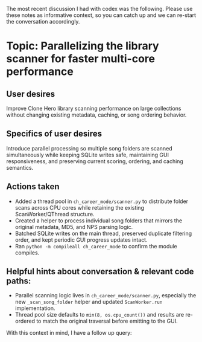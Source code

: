 The most recent discussion I had with codex was the following. Please use these notes as informative context, so you can catch up and we can re-start the conversation accordingly.

# Topic: Parallelizing the library scanner for faster multi-core performance

## User desires
Improve Clone Hero library scanning performance on large collections without changing existing metadata, caching, or song ordering behavior.

## Specifics of user desires
Introduce parallel processing so multiple song folders are scanned simultaneously while keeping SQLite writes safe, maintaining GUI responsiveness, and preserving current scoring, ordering, and caching semantics.

## Actions taken
- Added a thread pool in `ch_career_mode/scanner.py` to distribute folder scans across CPU cores while retaining the existing ScanWorker/QThread structure.
- Created a helper to process individual song folders that mirrors the original metadata, MD5, and NPS parsing logic.
- Batched SQLite writes on the main thread, preserved duplicate filtering order, and kept periodic GUI progress updates intact.
- Ran `python -m compileall ch_career_mode` to confirm the module compiles.

## Helpful hints about conversation & relevant code paths:
- Parallel scanning logic lives in `ch_career_mode/scanner.py`, especially the new `_scan_song_folder` helper and updated `ScanWorker.run` implementation.
- Thread pool size defaults to `min(8, os.cpu_count())` and results are re-ordered to match the original traversal before emitting to the GUI.

With this context in mind, I have a follow up query:
